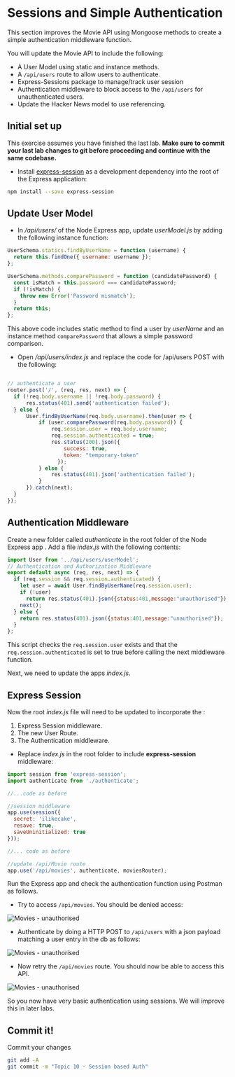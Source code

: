 # Sessions and Simple Authentication

This section improves the Movie API using Mongoose methods to create a simple authentication middleware function.

You will update the Movie API to include the following:

- A User Model using static and instance methods.
- A ``/api/users`` route to allow users to authenticate.
- Express-Sessions package to manage/track user session
- Authentication middleware to block access to the ``/api/users`` for unauthenticated users.
- Update the Hacker News model to use referencing.

## Initial set up

This exercise assumes you have finished the last lab. **Make sure to commit your last lab changes to git before proceeding and continue with the same codebase.**

+ Install [express-session](https://www.npmjs.com/package/express-session) as a development dependency into the root of the Express application:

```bash
npm install --save express-session
```

## Update User Model

+ In */api/users/*  of the Node Express app, update *userModel.js* by adding the following instance function:

```javascript
UserSchema.statics.findByUserName = function (username) {
  return this.findOne({ username: username });
};

UserSchema.methods.comparePassword = function (candidatePassword) {
  const isMatch = this.password === candidatePassword;
  if (!isMatch) {
    throw new Error('Password mismatch');
  }
  return this;
};

```

This above code includes static method to find a user by *userName* and an instance method ``comparePassword`` that allows a simple password comparison.

+ Open */api/users/index.js* and replace the code for /api/users POST with the following:

~~~javascript

// authenticate a user
router.post('/', (req, res, next) => {
  if (!req.body.username || !req.body.password) {
      res.status(401).send('authentication failed');
  } else {
      User.findByUserName(req.body.username).then(user => {
          if (user.comparePassword(req.body.password)) {
              req.session.user = req.body.username;
              req.session.authenticated = true;
              res.status(200).json({
                  success: true,
                  token: "temporary-token"
                });
          } else {
              res.status(401).json('authentication failed');
          }
      }).catch(next);
  }
});
~~~

## Authentication Middleware

Create a new folder called *authenticate* in the root folder of the Node Express app . Add a file *index.js* with the following contents:

```javascript
import User from '../api/users/userModel';
// Authentication and Authorization Middleware
export default async (req, res, next) => {
  if (req.session && req.session.authenticated) {
    let user = await User.findByUserName(req.session.user);
    if (!user)
      return res.status(401).json({status:401,message:"unauthorised"});
    next();
  } else {
    return res.status(401).json({status:401,message:"unauthorised"});
  }
};
```

This script checks the ``req.session.user`` exists and that the ``req.session.authenticated`` is set to true before calling the next middleware function. 


Next, we need to update the apps *index.js*.

## Express Session

Now the root *index.js* file will need to be updated to incorporate the :

1. Express Session middleware.  
2. The new User Route.  
3. The Authentication middleware.


+ Replace *index.js* in the root folder to include **express-session** middleware:

```javascript
import session from 'express-session';
import authenticate from './authenticate';

//...code as before

//session middleware
app.use(session({
  secret: 'ilikecake',
  resave: true,
  saveUninitialized: true
}));

//... code as before

//update /api/Movie route
app.use('/api/movies', authenticate, moviesRouter);


```

Run the Express app and check the authentication function using Postman as follows.

+ Try to access ``/api/movies``. You should be denied access:  

![Movies - unauthorised](./img/p1.png)

+ Authenticate by doing a HTTP POST to ``/api/users`` with a json payload matching a user entry in the db as follows:  

![Movies - unauthorised](./img/p2.png)

+ Now retry the ``/api/movies`` route. You should now be able to access this API.  

![Movies - unauthorised](./img/p3.png)

So you now have very basic authentication using sessions. We will improve this in later labs. 

## Commit it!
Commit your changes
~~~bash
git add -A
git commit -m "Topic 10 - Session based Auth"
~~~


